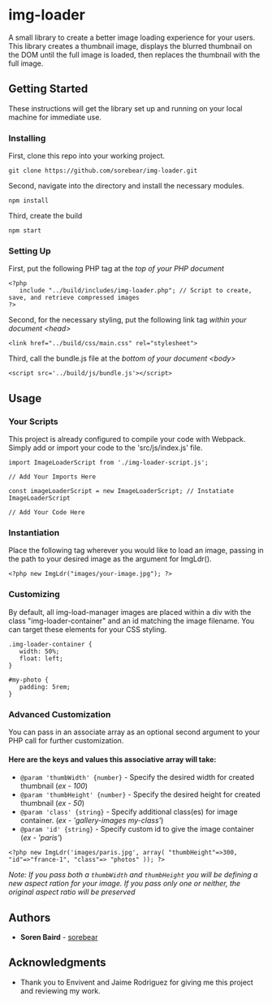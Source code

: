 # img-loader
A small library to create a better image loading experience for your users. This library creates a thumbnail image, displays the blurred thumbnail on the DOM until the full image is loaded, then replaces the thumbnail with the full image.


## Getting Started

These instructions will get the library set up and running on your local machine for immediate use.


### Installing

First, clone this repo into your working project. 

```
git clone https://github.com/sorebear/img-loader.git
```


Second, navigate into the directory and install the necessary modules.

```
npm install
```


Third, create the build

```
npm start
```

### Setting Up

First, put the following PHP tag at the *top of your PHP document*

```
<?php 
   include "../build/includes/img-loader.php"; // Script to create, save, and retrieve compressed images
?>
```


Second, for the necessary styling, put the following link tag *within your document \<head>*

```
<link href="../build/css/main.css" rel="stylesheet">
```


Third, call the bundle.js file at the *bottom of your document \<body>*

```
<script src='../build/js/bundle.js'></script>
```


## Usage

### Your Scripts

This project is already configured to compile your code with Webpack. Simply add or import your code to the 'src/js/index.js' file.

```
import ImageLoaderScript from './img-loader-script.js';

// Add Your Imports Here

const imageLoaderScript = new ImageLoaderScript; // Instatiate ImageLoaderScript

// Add Your Code Here
```

### Instantiation

Place the following tag wherever you would like to load an image, passing in the path to your desired image as the argument for ImgLdr().

```
<?php new ImgLdr("images/your-image.jpg"); ?>
```


### Customizing

By default, all img-load-manager images are placed within a div with the class "img-loader-container" and an id matching the image filename. You can target these elements for your CSS styling. 

```
.img-loader-container {
   width: 50%;
   float: left;
}

#my-photo {
   padding: 5rem;
}
```
### Advanced Customization

You can pass in an associate array as an optional second argument to your PHP call for further customization. 

#### Here are the keys and values this associative array will take:
* `@param 'thumbWidth' {number}` - Specify the desired width for created thumbnail \(*ex - 100*)
* `@param 'thumbHeight' {number}` - Specify the desired height for created thumbnail \(*ex - 50*)
* `@param 'class' {string}` - Specify additional class(es) for image container. \(*ex - 'gallery-images my-class'*)
* `@param 'id' {string}` - Specify custom id to give the image container \(*ex - 'paris'*)

```
<?php new ImgLdr('images/paris.jpg', array( "thumbHeight"=>300, "id"=>"france-1", "class"=> "photos" )); ?>
```
*Note: If you pass both a `thumbWidth` and `thumbHeight` you will be defining a new aspect ration for your image. If you pass only one or neither, the original aspect ratio will be preserved*

## Authors

* **Soren Baird** - [sorebear](https://github.com/sorebear)


## Acknowledgments

* Thank you to Envivent and Jaime Rodriguez for giving me this project and reviewing my work. 
